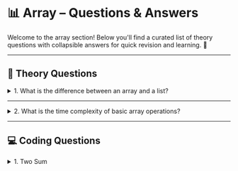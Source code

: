# 📊 Array – Questions & Answers

Welcome to the array section! Below you'll find a curated list of theory questions with collapsible answers for quick revision and learning. 🚀

---

## 📘 Theory Questions

<details>
  <summary>1. What is the difference between an array and a list?</summary>

**Answer:**

- **Array** is a collection of elements stored in contiguous memory locations.
- **List** (like a Linked List) can be dynamic and non-contiguous.
- Arrays provide fast access (O(1)), while lists provide faster insertion/deletion (O(1) at head).

</details>

---

<details>
  <summary>2. What is the time complexity of basic array operations?</summary>

**Answer:**

| Operation     | Time Complexity |
|---------------|-----------------|
| Access        | O(1)            |
| Insert/Delete at End | O(1) (amortized) |
| Insert/Delete at Middle | O(n) |

</details>

---

## 💻 Coding Questions

<details>
  <summary>1. Two Sum</summary>

**Problem:**  
Given an array of integers `nums` and an integer `target`, return indices of the two numbers such that they add up to `target`.

**Approach:**

- Use a HashMap to store value and index.
- For each element, check if `target - current` exists in the map.

```ts
function twoSum(nums: number[], target: number): number[] {
  co
